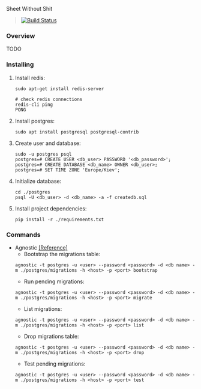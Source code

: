 Sheet Without Shit

> [![Build Status](https://travis-ci.com/SheetWithoutShit/SheetWithoutShit.svg?branch=develop)](https://travis-ci.com/SheetWithoutShit/SheetWithoutShit) 

### Overview
TODO

### Installing
1. Install redis:
    ```shell script
    sudo apt-get install redis-server

    # check redis connections
    redis-cli ping
    PONG
    ```
2. Install postgres:
    ```shell script
    sudo apt install postgresql postgresql-contrib
    ```
3. Create user and database:
    ```shell script
    sudo -u postgres psql
    postgres=# CREATE USER <db_user> PASSWORD '<db_password>';
    postgres=# CREATE DATABASE <db_name> OWNER <db_user>;
    postgres=# SET TIME ZONE 'Europe/Kiev';
    ```
4. Initialize database:
    ```shell script
    cd ./postgres
    psql -U <db_user> -d <db_name> -a -f createdb.sql
    ```
5. Install project dependencies:
    ```shell script
    pip install -r ./requirements.txt
    ```

### Commands
* Agnostic [[Reference]](https://agnostic.readthedocs.io/en/stable/cli.html#command-line)
    * Bootstrap the migrations table:
    ```shell script
    agnostic -t postgres -u <user> --password <password> -d <db name> -m ./postgres/migrations -h <host> -p <port> bootstrap
    ```
    * Run pending migrations:
    ```shell script
    agnostic -t postgres -u <user> --password <password> -d <db name> -m ./postgres/migrations -h <host> -p <port> migrate
    ```
    * List migrations:
    ```shell script
    agnostic -t postgres -u <user> --password <password> -d <db name> -m ./postgres/migrations -h <host> -p <port> list
    ```
    * Drop migrations table:
    ```shell script
    agnostic -t postgres -u <user> --password <password> -d <db name> -m ./postgres/migrations -h <host> -p <port> drop
    ```
    * Test pending migrations:
    ```shell script
    agnostic -t postgres -u <user> --password <password> -d <db name> -m ./postgres/migrations -h <host> -p <port> test
    ```
